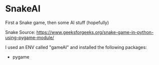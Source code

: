 # SnakeAI
 First a Snake game, then some AI stuff (hopefully)

Snake Source: https://www.geeksforgeeks.org/snake-game-in-python-using-pygame-module/

 I used an ENV called "gameAI" and installed the following packages:
 - pygame